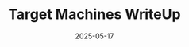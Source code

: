 ---
title: "Target Machines WriteUp"
date: "2025-05-17"
externalUrl: "https://tryhackmyoffsecbox.github.io/Target-Machines-WriteUp/"
summary: "分享出来不是拿来给你抄的，而是碰壁的时候给你提供思路的"
showReadingTime: false
weight: 97
_build:
  render: "false"
  list: "local"
---